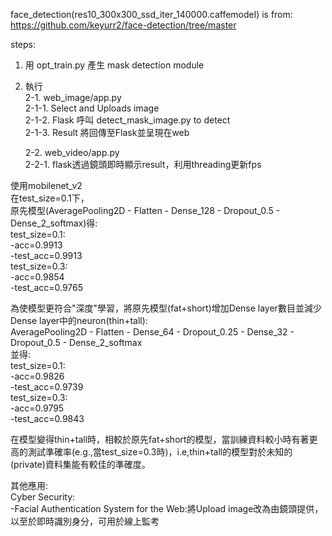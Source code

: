 face_detection(res10_300x300_ssd_iter_140000.caffemodel) is from: https://github.com/keyurr2/face-detection/tree/master

steps:
1. 用 opt_train.py 產生 mask detection module
2. 執行  
   2-1. web_image/app.py  
       2-1-1. Select and Uploads image  
       2-1-2. Flask 呼叫 detect_mask_image.py to detect  
       2-1-3. Result 將回傳至Flask並呈現在web
     
   2-2. web_video/app.py  
       2-2-1. flask透過鏡頭即時顯示result，利用threading更新fps  
   

使用mobilenet_v2  
在test_size=0.1下，  
原先模型(AveragePooling2D - Flatten - Dense_128 - Dropout_0.5 - Dense_2_softmax)得:  
    test_size=0.1:  
       -acc=0.9913  
       -test_acc=0.9913  
   test_size=0.3:  
       -acc=0.9854  
       -test_acc=0.9765  
  
為使模型更符合"深度"學習，將原先模型(fat+short)增加Dense layer數目並減少Dense layer中的neuron(thin+tall):  
   AveragePooling2D - Flatten - Dense_64 - Dropout_0.25 - Dense_32 - Dropout_0.5 - Dense_2_softmax  
並得:  
   test_size=0.1:  
       -acc=0.9826  
       -test_acc=0.9739   
   test_size=0.3:  
       -acc=0.9795  
       -test_acc=0.9843  
  
在模型變得thin+tall時，相較於原先fat+short的模型，當訓練資料較小時有著更高的測試準確率(e.g.,當test_size=0.3時)，i.e,thin+tall的模型對於未知的(private)資料集能有較佳的準確度。
 
其他應用:  
Cyber Security:  
-Facial Authentication System for the Web:將Upload image改為由鏡頭提供，以至於即時識別身分，可用於線上監考
